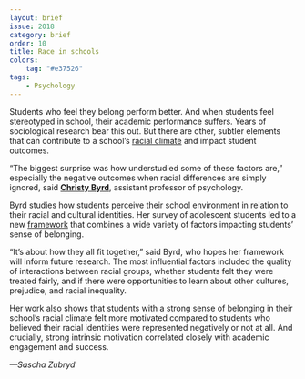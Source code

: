 ```yaml
---
layout: brief
issue: 2018
category: brief
order: 10
title: Race in schools
colors:
    tag: "#e37526"
tags:
    - Psychology
---
```

Students who feel they belong perform better. And when students feel stereotyped in school, their academic performance suffers. Years of sociological research bear this out. But there are other, subtler elements that can contribute to a school’s [racial climate](https://byrdlab.sites.ucsc.edu/) and impact student outcomes.

“The biggest surprise was how understudied some of these factors are,” especially the negative outcomes when racial differences are simply ignored, said [**Christy Byrd**](https://psychology.ucsc.edu/faculty/singleton.php?&singleton=true&cruz_id=cmbyrd), assistant professor of psychology.

Byrd studies how students perceive their school environment in relation to their racial and cultural identities. Her survey of adolescent students led to a new [framework](http://onlinelibrary.wiley.com/doi/10.1111/bjep.12179/full) that combines a wide variety of factors impacting students’ sense of belonging.

“It’s about how they all fit together,” said Byrd, who hopes her framework will inform future research. The most influential factors included the quality of interactions between racial groups, whether students felt they were treated fairly, and if there were opportunities to learn about other cultures, prejudice, and racial inequality.

Her work also shows that students with a strong sense of belonging in their school’s racial climate felt more motivated compared to students who believed their racial identities were represented negatively or not at all. And crucially, strong intrinsic motivation correlated closely with academic engagement and success.

*—Sascha Zubryd*
